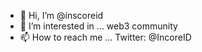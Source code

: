 - 👋 Hi, I’m @inscoreid
- 👀 I’m interested in ... web3 community
- 📫 How to reach me ... Twitter: @IncoreID

<!---
inscoreid/inscoreid is a ✨ special ✨ repository because its `README.md` (this file) appears on your GitHub profile.
You can click the Preview link to take a look at your changes.
--->
